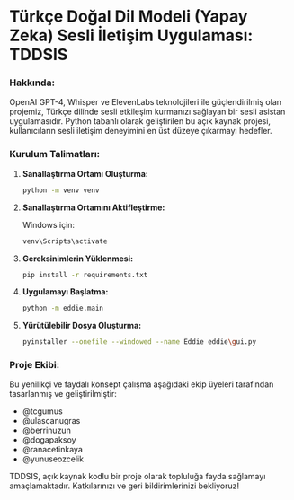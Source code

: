 # Türkçe Doğal Dil Modeli (Yapay Zeka) Sesli İletişim Uygulaması: TDDSIS

### **Hakkında:**

OpenAI GPT-4, Whisper ve ElevenLabs teknolojileri ile güçlendirilmiş olan projemiz, Türkçe dilinde sesli etkileşim kurmanızı sağlayan bir sesli asistan uygulamasıdır. Python tabanlı olarak geliştirilen bu açık kaynak projesi, kullanıcıların sesli iletişim deneyimini en üst düzeye çıkarmayı hedefler.

### **Kurulum Talimatları:**

1. **Sanallaştırma Ortamı Oluşturma:**

   ```bash
   python -m venv venv
   ```

2. **Sanallaştırma Ortamını Aktifleştirme:**

   Windows için:
   ```bash
   venv\Scripts\activate
   ```

3. **Gereksinimlerin Yüklenmesi:**

   ```bash
   pip install -r requirements.txt
   ```

4. **Uygulamayı Başlatma:**

   ```bash
   python -m eddie.main
   ```

5. **Yürütülebilir Dosya Oluşturma:**

   ```bash
   pyinstaller --onefile --windowed --name Eddie eddie\gui.py
   ```

### **Proje Ekibi:**

Bu yenilikçi ve faydalı konsept çalışma aşağıdaki ekip üyeleri tarafından tasarlanmış ve geliştirilmiştir:

- @tcgumus
- @ulascanugras
- @berrinuzun
- @dogapaksoy
- @ranacetinkaya
- @yunuseozcelik

TDDSIS, açık kaynak kodlu bir proje olarak topluluğa fayda sağlamayı amaçlamaktadır. Katkılarınızı ve geri bildirimlerinizi bekliyoruz!
